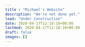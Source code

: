 ```yaml
---
title : "Michael's Website"
description: "We're not done yet."
lead: "Under Construction"
date: 2020-04-17T12:18:10+00:00
lastmod: 2020-04-17T12:18:10+00:00
draft: false
images: []
---
```

